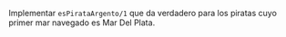 Implementar `esPirataArgento/1` que da verdadero para los piratas cuyo primer mar navegado es Mar Del Plata.